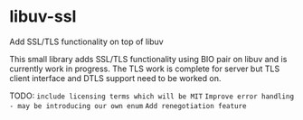 # libuv-ssl
Add SSL/TLS functionality on top of libuv

This small library adds SSL/TLS functionality using BIO pair on libuv and is currently work in progress.
The TLS work is complete for server but TLS client interface and DTLS support need to be worked on.

TODO:
```include licensing terms which will be MIT```
```Improve error handling - may be introducing our own enum```
```Add renegotiation feature```


